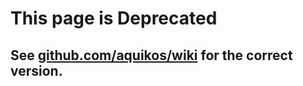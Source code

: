 # This page is Deprecated
## See [github.com/aquikos/wiki](https://www.github.com/aquikos/wiki) for the correct version.
